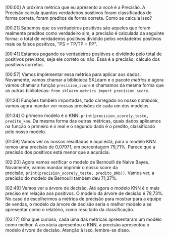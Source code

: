 [00:00] A próxima métrica que eu apresento a você é a Precisão. A Precisão calcula quantos verdadeiros positivos foram classificados de forma correta, foram preditos de forma correta. Como se calcula isso?

[00:21] Sabemos que os verdadeiros positivos são aqueles que foram realmente preditos como verdadeiro sim, a precisão é calculada da seguinte forma: o total de verdadeiros positivos dividido pelos verdadeiros positivos mais os falsos positivos, "PS = TP/TP + FP".

[00:41] Estamos pegando os verdadeiros positivos e dividindo pelo total de positivos previstos, seja ele correto ou não. Essa é a precisão, cálculo dos positivos corretos.

[00:57] Vamos implementar essa métrica para aplicar aos dados. Novamente, vamos chamar a biblioteca SKLearn e o pacote _metrics_ e agora vamos chamar a função `precision_score` e chamamos da mesma forma que as outras bibliotecas: `from sklearn.metrics import precision_score`.

[01:24] Funções também importadas, tudo carregado no nosso _notebook_, vamos agora mandar ver nossas precisões de cada um dos modelos.

[01:34] O primeiro modelo é o KNN: `print(precision_score(y_teste, predito_knn`. Da mesma forma das outras métricas, quais dados aplicamos na função o primeiro é o real e o segundo dado é o predito, classificado pelo nosso modelo.

[01:59] Vamos ver os nossos resultados e aqui está, para o modelo KNN temos uma precisão de 0,07971, em porcentagem 79,71%. Parece que a precisão dos positivos está menor que a acurácia.

[02:20] Agora vamos verificar o modelo de Bernoulli de Naive Bayes. Novamente, vamos mandar imprimir o nosso _score_ da precisão, `print(precision_score(y_teste, predito_BNb))`. Vamos ver, a precisão do modelo de Bernoulli também deu 71,37%.

[02:49] Vamos ver a árvore de decisão. Até agora o modelo KNN é o mais preciso em relação aos positivos. O modelo da árvore de decisão é 79,73%. No caso de escolhermos a métrica de precisão para mostrar para a equipe de vendas, o modelo da árvore de decisão seria o melhor modelo a se apresentar como o relatório, como resultado da classificação.

[03:17] Olha que curioso, cada uma das métricas apresentaram um modelo como melhor. A acurácia apresentou o KNN, a precisão apresentou o modelo árvore de decisão. Atenção à isso, lembre-se disso.